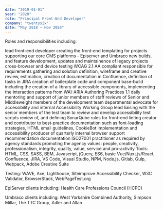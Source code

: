 ```yaml
---
date: "2019-01-01"
year: "2020"
role: "Principal Front-End Developer"
company: "twentysix"
date: "May 2018 – Nov 2020"
---
```


Roles and responsibilities including:

lead front-end developer creating the front-end templating for projects supporting our core CMS platforms - Episerver and Umbraco
new builds, and feature development, updates and maintainence of legacy projects
cross-browser and device testing
WCAG 2.1 AA compliant
responsible for requirements gathering and solution definition, wireframe and creative review, estimation, creation of documentation in Confluence, definition of tasks in JIRA
creation of boilerplate code and component base-build including the creation of a library of accessible components, implementing the interaction patterns from WAI-ARIA Authoring Practices 1.1
daily mentoring and support of junior members of staff
reviews of Senior and Middleweight members of the development team
departmental advocate for accessibility and internal Accessibility Working Group lead
liaising with the senior members of the test team to review and develop accessibility test scripts
review of, and defining SonarQube rules for front-end linting
creator and contributor to best-practice documentation such as font-loading strategies, HTML email guidelines, CookieBot implementation and accessibility
producer of quarterly internal browser support recommendation documentation
ISO27001 practitioner as required by agency standards
promoting the agency values: people, creativity, professionalism, integrity, quality, value, service and pro-activity
Tools: HTML, CSS, SASS, BEM, Javascript, jQuery, ES6, basic Vue/Nuxt.js/React, Confluence, JIRA, VS Code, Visual Studio, NPM, Node.js, Gitlab, Gulp, Webpack, Adobe Creative Suite

Testing: WAVE, Axe, Lighthouse, Siteimprove Accessibility Checker, W3C Validator, BrowserStack, WebPageTest.org

EpiServer clients including: Health Care Professions Council (HCPC)

Umbraco clients including: West Yorkshire Combined Authority, Simpson Millar, The TTC Group, Adler and Allan
